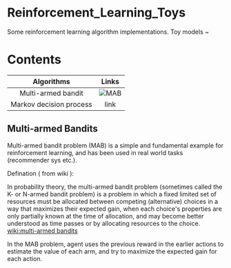 # Reinforcement_Learning_Toys
Some reinforcement learning algorithm implementations. Toy models ~

# Contents 

|  Algorithms  |  Links  |
|  :----:  | :----: |
|  Multi-armed bandit  | ![MAB](https://github.com/jzsherlock4869/Reinforcement_Learning_Toys/tree/master/multi_armed_bandit) |
| Markov decision process  | link |


## Multi-armed Bandits

Multi-armed bandit problem (MAB) is a simple and fundamental example for reinforcement learning, and has been used in real world tasks (recommender sys etc.).

Defination ( from wiki ):

In probability theory, the multi-armed bandit problem (sometimes called the K- or N-armed bandit problem) is a problem in which a fixed limited set of resources must be allocated between competing (alternative) choices in a way that maximizes their expected gain, when each choice's properties are only partially known at the time of allocation, and may become better understood as time passes or by allocating resources to the choice. [wiki:multi-armed bandits](https://en.wikipedia.org/wiki/Multi-armed_bandit)

In the MAB problem, agent uses the previous reward in the earlier actions to estimate the value of each arm, and try to maximize the expected gain for each action.



